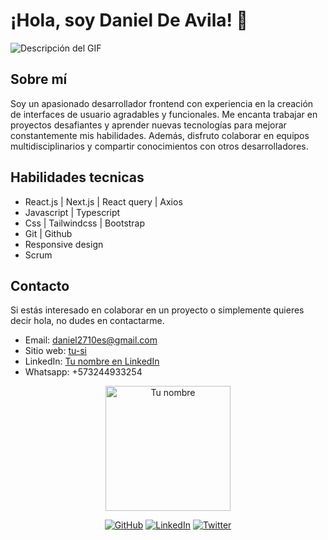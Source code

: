 # ¡Hola, soy Daniel De Avila! 👋

  ![Descripción del GIF](https://media.giphy.com/media/YQitE4YNQNahy/giphy.gif)

## Sobre mí

Soy un apasionado desarrollador frontend con experiencia en la creación de interfaces de usuario agradables y funcionales. Me encanta trabajar en proyectos desafiantes y aprender nuevas tecnologías para mejorar constantemente mis habilidades. Además, disfruto colaborar en equipos multidisciplinarios y compartir conocimientos con otros desarrolladores.

## Habilidades tecnicas

- React.js | Next.js | React query | Axios
- Javascript | Typescript
- Css | Tailwindcss | Bootstrap
- Git | Github
- Responsive design
- Scrum

## Contacto

Si estás interesado en colaborar en un proyecto o simplemente quieres decir hola, no dudes en contactarme.

- Email: [daniel2710es@gmail.com](mailto:daniel2710es@gmail.com)
- Sitio web: [tu-si](https://portfolio-74dtqdwvi-daniel2710.vercel.app/)
- LinkedIn: [Tu nombre en LinkedIn](https://www.linkedin.com/in/daniel-de-avila)
- Whatsapp: +573244933254

<p align="center">
  <img src="https://media.giphy.com/media/jpbnoe3UIa8TU8LM13/giphy.gif" alt="Tu nombre" width="200" height="200">
</p>

<div align="center">

[![GitHub](https://img.shields.io/github/followers/daniel2710?label=Follow&style=social)](https://github.com/daniel2710)
[![LinkedIn](https://img.shields.io/badge/LinkedIn-Connect-blue)](https://www.linkedin.com/in/daniel-de-avila)
[![Twitter](https://img.shields.io/twitter/follow/deavilafront?style=social)](https://twitter.com/deavilafront)

</div>
